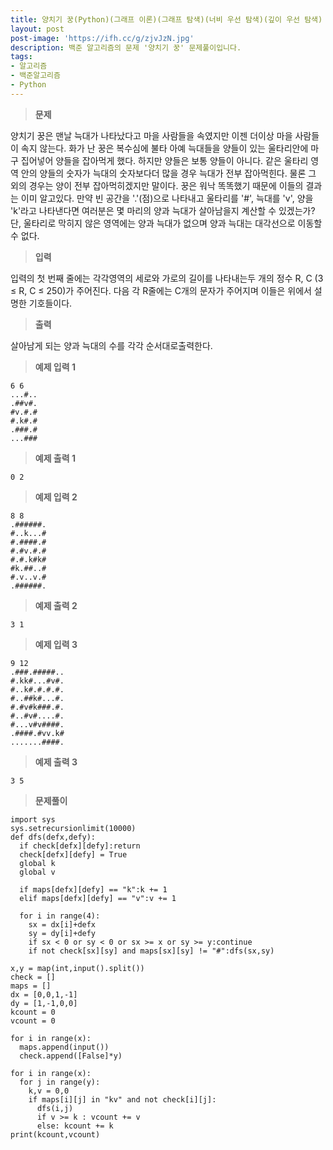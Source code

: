 ```yaml
---
title: 양치기 꿍(Python)(그래프 이론)(그래프 탐색)(너비 우선 탐색)(깊이 우선 탐색)
layout: post
post-image: 'https://ifh.cc/g/zjvJzN.jpg'
description: 백준 알고리즘의 문제 '양치기 꿍' 문제풀이입니다.
tags:
- 알고리즘
- 백준알고리즘
- Python
---
```



>**문제**

양치기 꿍은 맨날 늑대가 나타났다고 마을 사람들을 속였지만 이젠 더이상 마을 사람들이 속지 않는다. 화가 난 꿍은 복수심에 불타 아예 늑대들을 양들이 있는 울타리안에 마구 집어넣어 양들을 잡아먹게 했다.
하지만 양들은 보통 양들이 아니다. 같은 울타리 영역 안의 양들의 숫자가 늑대의 숫자보다더 많을 경우 늑대가 전부 잡아먹힌다. 물론 그 외의 경우는 양이 전부 잡아먹히겠지만 말이다.
꿍은 워낙 똑똑했기 때문에 이들의 결과는 이미 알고있다. 만약 빈 공간을 '.'(점)으로 나타내고 울타리를 '#', 늑대를 'v', 양을 'k'라고 나타낸다면 여러분은 몇 마리의 양과 늑대가 살아남을지 계산할 수 있겠는가?
단, 울타리로 막히지 않은 영역에는 양과 늑대가 없으며 양과 늑대는 대각선으로 이동할 수 없다.

>**입력**

입력의 첫 번째 줄에는 각각영역의 세로와 가로의 길이를 나타내는두 개의 정수 R, C (3 ≤ R, C ≤ 250)가 주어진다.
다음 각 R줄에는 C개의 문자가 주어지며 이들은 위에서 설명한 기호들이다.

>**출력**

살아남게 되는 양과 늑대의 수를 각각 순서대로출력한다.

>**예제 입력 1**

	6 6
	...#..
	.##v#.
	#v.#.#
	#.k#.#
	.###.#
	...###

>**예제 출력 1**

	0 2

>**예제 입력 2**

	8 8
	.######.
	#..k...#
	#.####.#
	#.#v.#.#
	#.#.k#k#
	#k.##..#
	#.v..v.#
	.######.

>**예제 출력 2**

	3 1

>**예제 입력 3**

	9 12
	.###.#####..
	#.kk#...#v#.
	#..k#.#.#.#.
	#..##k#...#.
	#.#v#k###.#.
	#..#v#....#.
	#...v#v####.
	.####.#vv.k#
	.......####.

>**예제 출력 3**

	3 5

>**문제풀이**

	import sys
	sys.setrecursionlimit(10000)
	def dfs(defx,defy):
	  if check[defx][defy]:return
	  check[defx][defy] = True
	  global k
	  global v
	
	  if maps[defx][defy] == "k":k += 1
	  elif maps[defx][defy] == "v":v += 1
	
	  for i in range(4):
	    sx = dx[i]+defx
	    sy = dy[i]+defy
	    if sx < 0 or sy < 0 or sx >= x or sy >= y:continue
	    if not check[sx][sy] and maps[sx][sy] != "#":dfs(sx,sy)
	
	x,y = map(int,input().split())
	check = []
	maps = []
	dx = [0,0,1,-1]
	dy = [1,-1,0,0]
	kcount = 0
	vcount = 0
	
	for i in range(x):
	  maps.append(input())
	  check.append([False]*y)
	
	for i in range(x):
	  for j in range(y):
	    k,v = 0,0
	    if maps[i][j] in "kv" and not check[i][j]:
	      dfs(i,j)
	      if v >= k : vcount += v
	      else: kcount += k
	print(kcount,vcount)
